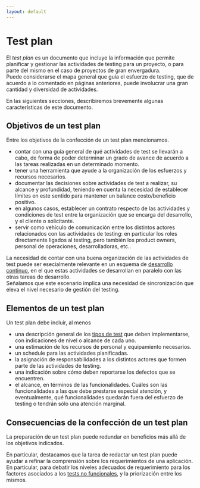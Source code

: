 ```yaml
---
layout: default
---
```


# Test plan
El _test plan_ es un documento que incluye la información que permite planificar y gestionar las actividades de testing para un proyecto, o para parte del mismo en el caso de proyectos de gran envergadura.  
Puede considerarse el mapa general que guía el esfuerzo de testing, que de acuerdo a lo comentado en páginas anteriores, puede involucrar una gran cantidad y diversidad de actividades.

En las siguientes secciones, describiremos brevemente algunas características de este documento.


## Objetivos de un test plan
Entre los objetivos de la confección de un test plan mencionamos.
- contar con una guía general de qué actividades de test se llevarán a cabo, de forma de poder determinar un grado de avance de acuerdo a las tareas realizadas en un determinado momento.
- tener una herramienta que ayude a la organización de los esfuerzos y recursos necesarios.
- documentar las decisiones sobre actividades de test a realizar, su alcance y profundidad, teniendo en cuenta la necesidad de establecer límites en este sentido para mantener un balance costo/beneficio positivo.
- en algunos casos, establecer un contrato respecto de las actividades y condiciones de test entre la organización que se encarga del desarrollo, y el cliente o solicitante.
- servir como vehículo de comunicación entre los distintos actores relacionados con las actividades de testing: en particular los roles directamente ligados al testing, pero también los product owners, personal de operaciones, desarrolladoras, etc..

La necesidad de contar con una buena organización de las actividades de test puede ser esecialmente relevante en un esquema de [desarrollo continuo](../programacion-a-desarrollo/ciclo-de-vida), en el que estas actividades se desarrollan en paralelo con las otras tareas de desarrollo.  
Señalamos que este escenario implica una necesidad de sincronización que eleva el nivel necesario de gestión del testing.


## Elementos de un test plan
Un test plan debe incluir, al menos
- una descripción general de los [tipos de test](./tipos-documentacion) que deben implementarse, con indicaciones de nivel o alcance de cada uno.
- una estimación de los recursos de personal y equipamiento necesarios.
- un schedule para las actividades planificadas.
- la asignación de responsabilidades a los distintos actores que formen parte de las actividades de testing.
- una indicación sobre cómo deben reportarse los defectos que se encuentren.
- el alcance, en términos de las funcionalidades. Cuáles son las funcionalidades a las que debe prestarse especial atención, y eventualmente, qué funcionalidades quedarán fuera del esfuerzo de testing o tendrán sólo una atención marginal.


## Consecuencias de la confección de un test plan
La preparación de un test plan puede redundar en beneficios más allá de los objetivos indicados.

En particular, destacamos que la tarea de redactar un test plan puede ayudar a refinar la comprensión sobre los requerimientos de una aplicación. 
En particular, para debatir los niveles adecuados de requerimiento para los factores asociados a los [tests no funcionales](./tipos-documentacion), y la priorización entre los mismos.


